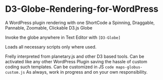 # D3-Globe-Rendering-for-WordPress
A WordPress plugin rendering with one ShortCode a Spinning, Draggable, Pannable, Zoomable, Clickable D3.js Globe

Invoke the globe anywhere in Text Editor with `[D3-Globe]`

Loads all necessary scripts only where used.

Frelly interpreted from planetary.js and other D3 based tools.
Can be activated like any other WordPress Plugin saving the hassle of custom coding such templates.
Can be customized in JS `code maps-globus-custom.js`
As always, work in progress and on your own responsibility.
